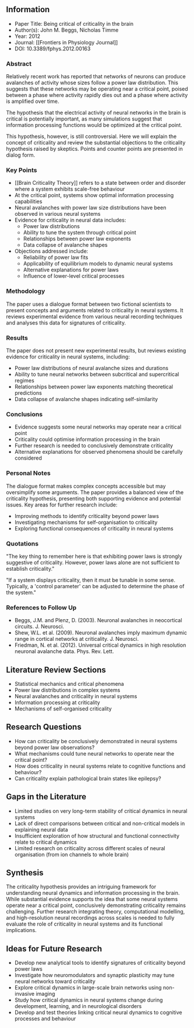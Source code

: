 ## Information

- Paper Title: Being critical of criticality in the brain
- Author(s): John M. Beggs, Nicholas Timme
- Year: 2012
- Journal: [[Frontiers in Physiology Journal]]
- DOI: 10.3389/fphys.2012.00163

### Abstract

Relatively recent work has reported that networks of neurons can produce avalanches of
activity whose sizes follow a power law distribution. This suggests that these networks
may be operating near a critical point, poised between a phase where activity rapidly dies
out and a phase where activity is amplified over time. 

The hypothesis that the electrical activity of neural networks in the brain is critical is potentially important, as many simulations suggest that information processing functions would be optimized at the critical point.

This hypothesis, however, is still controversial. Here we will explain the concept of criticality
and review the substantial objections to the criticality hypothesis raised by skeptics. Points
and counter points are presented in dialog form.

### Key Points

- [[Brain Criticality Theory]] refers to a state between order and disorder where a system exhibits scale-free behaviour
- At the critical point, systems show optimal information processing capabilities 
- Neural avalanches with power law size distributions have been observed in various neural systems
- Evidence for criticality in neural data includes:
  - Power law distributions
  - Ability to tune the system through critical point
  - Relationships between power law exponents
  - Data collapse of avalanche shapes
- Objections addressed include:
  - Reliability of power law fits
  - Applicability of equilibrium models to dynamic neural systems
  - Alternative explanations for power laws
  - Influence of lower-level critical processes

### Methodology

The paper uses a dialogue format between two fictional scientists to present concepts and arguments related to criticality in neural systems. It reviews experimental evidence from various neural recording techniques and analyses this data for signatures of criticality.

### Results

The paper does not present new experimental results, but reviews existing evidence for criticality in neural systems, including:

- Power law distributions of neural avalanche sizes and durations
- Ability to tune neural networks between subcritical and supercritical regimes
- Relationships between power law exponents matching theoretical predictions
- Data collapse of avalanche shapes indicating self-similarity

### Conclusions

- Evidence suggests some neural networks may operate near a critical point
- Criticality could optimise information processing in the brain
- Further research is needed to conclusively demonstrate criticality
- Alternative explanations for observed phenomena should be carefully considered

### Personal Notes

The dialogue format makes complex concepts accessible but may oversimplify some arguments. The paper provides a balanced view of the criticality hypothesis, presenting both supporting evidence and potential issues. Key areas for further research include:

- Improving methods to identify criticality beyond power laws
- Investigating mechanisms for self-organisation to criticality
- Exploring functional consequences of criticality in neural systems

### Quotations

"The key thing to remember here is that exhibiting power laws is strongly suggestive of criticality. However, power laws alone are not sufficient to establish criticality."

"If a system displays criticality, then it must be tunable in some sense. Typically, a 'control parameter' can be adjusted to determine the phase of the system."

### References to Follow Up

- Beggs, J.M. and Plenz, D. (2003). Neuronal avalanches in neocortical circuits. J. Neurosci.
- Shew, W.L. et al. (2009). Neuronal avalanches imply maximum dynamic range in cortical networks at criticality. J. Neurosci.
- Friedman, N. et al. (2012). Universal critical dynamics in high resolution neuronal avalanche data. Phys. Rev. Lett.

## Literature Review Sections

- Statistical mechanics and critical phenomena
- Power law distributions in complex systems  
- Neural avalanches and criticality in neural systems
- Information processing at criticality
- Mechanisms of self-organised criticality

## Research Questions

- How can criticality be conclusively demonstrated in neural systems beyond power law observations?
- What mechanisms could tune neural networks to operate near the critical point?
- How does criticality in neural systems relate to cognitive functions and behaviour?
- Can criticality explain pathological brain states like epilepsy?

## Gaps in the Literature

- Limited studies on very long-term stability of critical dynamics in neural systems
- Lack of direct comparisons between critical and non-critical models in explaining neural data
- Insufficient exploration of how structural and functional connectivity relate to critical dynamics
- Limited research on criticality across different scales of neural organisation (from ion channels to whole brain)

## Synthesis

The criticality hypothesis provides an intriguing framework for understanding neural dynamics and information processing in the brain. While substantial evidence supports the idea that some neural systems operate near a critical point, conclusively demonstrating criticality remains challenging. Further research integrating theory, computational modelling, and high-resolution neural recordings across scales is needed to fully evaluate the role of criticality in neural systems and its functional implications.

## Ideas for Future Research

- Develop new analytical tools to identify signatures of criticality beyond power laws
- Investigate how neuromodulators and synaptic plasticity may tune neural networks toward criticality
- Explore critical dynamics in large-scale brain networks using non-invasive imaging
- Study how critical dynamics in neural systems change during development, learning, and in neurological disorders
- Develop and test theories linking critical neural dynamics to cognitive processes and behaviour